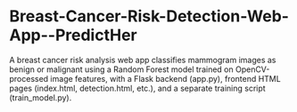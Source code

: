 # Breast-Cancer-Risk-Detection-Web-App--PredictHer
 A breast cancer risk analysis web app classifies  mammogram images as benign or malignant using a Random Forest model trained on OpenCV-processed image features, with a Flask backend  (app.py), frontend HTML pages (index.html, detection.html, etc.), and a separate training script (train_model.py). 
